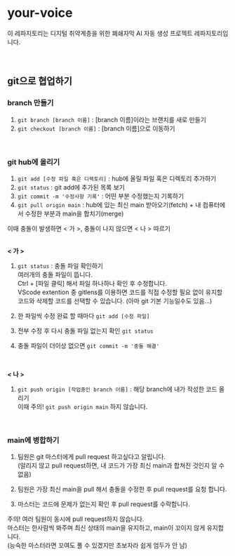 # your-voice
이 레파지토리는 디지털 취약계층을 위한 폐쇄자막 AI 자동 생성 프로젝트 레파지토리입니다.  
<br>
<br>

## git으로 협업하기

### branch 만들기  
1. `git branch [branch 이름]` : [branch 이름]이라는 브랜치를 새로 만들기
2. `git checkout [branch 이름]` : [branch 이름]으로 이동하기
<br>

### git hub에 올리기
1. `git add [수정 파일 혹은 디렉토리]` : hub에 올릴 파일 혹은 디렉토리 추가하기
2. `git status` : git add에 추가된 목록 보기
3. `git commit -m '수정사항 기록'` : 어떤 부분 수정했는지 기록하기
4. `git pull origin main` : hub에 있는 최신 main 받아오기(fetch) + 내 컴퓨터에서 수정한 부분과 main을 합치기(merge)

이때 충돌이 발생하면 < 가 >, 충돌이 나지 않으면 < 나 > 따르기  
<br>

<b>< 가 ></b>  
1. `git status` : 충돌 파일 확인하기  
여러개의 충돌 파일이 뜹니다.  
Ctrl + [파일 클릭] 해서 파일 하나하나 확인 후 수정합니다.  
VScode extention 중 gitlens를 이용하면 코드를 직접 수정할 필요 없이 유지할 코드와 삭제할 코드를 선택할 수 있습니다. (아마 git 기본 기능일수도 있음...)

2. 한 파일씩 수정 완료 할 때마다 `git add [수정 파일]`

3. 전부 수정 후 다시 충돌 파일 없는지 확인 `git status`

4. 충돌 파일이 더이상 없으면 `git commit -m '충돌 해결'`
<br>

<b>< 나 ></b>
1. `git push origin [작업중인 branch 이름]` : 해당 branch에 내가 작성한 코드 올리기  
이때 주의! `git push origin main` 하지 않습니다.
<br>

### main에 병합하기
1. 팀원은 git 마스터에게 pull request 하고싶다고 알립니다.  
   (알리지 않고 pull request하면, 내 코드가 가장 최신 main과 합쳐진 것인지 알 수 없음)

2. 팀원은 가장 최신 main을 pull 해서 충돌을 수정한 후 pull request를 요청 합니다.

3. 마스터는 코드에 문제가 없는지 확인 후 pull request를 수락합니다.

주의! 여러 팀원이 동시에 pull request하지 않습니다.  
마스터는 한사람씩 봐주며 최신 상태의 main을 유지하고, main이 꼬이지 않게 유지합니다.  
(능숙한 마스터라면 꼬여도 풀 수 있겠지만 초보자라 쉽게 엄두가 안 남)
